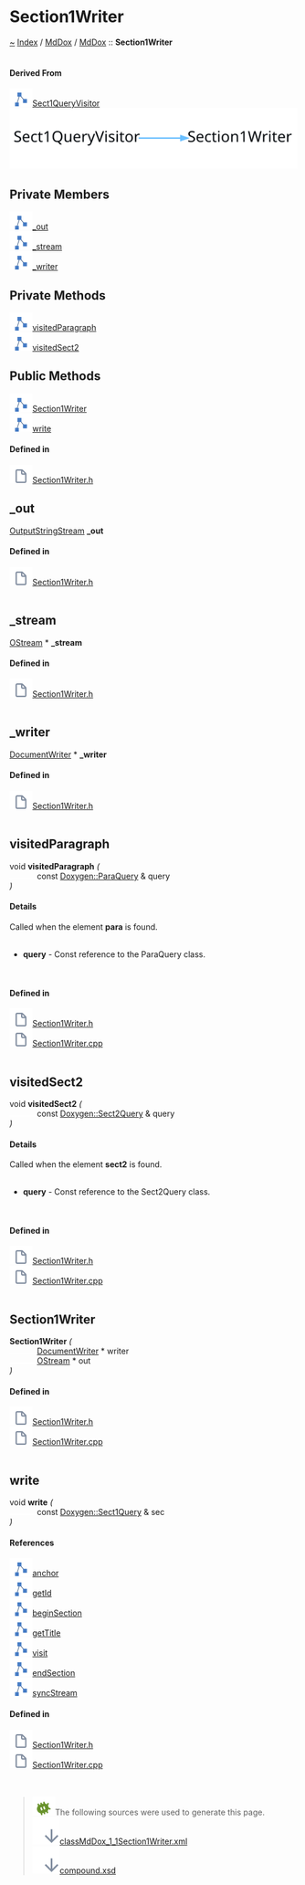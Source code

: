 <a id="section1writer"></a>
<h1>Section1Writer</h1>
<a id="classMdDox_1_1Section1Writer"></a>
<a href="https://github.com/CharlesCarley/MdDox">~</a>
<a href="indexpage.md#index">Index</a>
<span class="inline-text">/</span>
<a href="index.md#mddox">MdDox</a>
<span class="inline-text">/</span>
<a href="namespaceMdDox.md#">MdDox</a>
<span class="inline-text">::</span>
<span class="bold-text"><b>Section1Writer</b></span>
<br/>
<br/>
<a id="derived-from"></a>
<h4>Derived From</h4>
<span class="icon-list-item"><a href="classMdDox_1_1Doxygen_1_1Visitors_1_1Sect1QueryVisitor.md#sect1queryvisitor" class="icon-list-item"><img src="../images/class.svg" class="icon-list-item"/><span class="icon-list-item">Sect1QueryVisitor</span>
</a>
</span>
<br/>
<img src="../images/dot/internal-diagram-125.dot.svg"/><br/>
<a id="private-members"></a>
<h2>Private Members</h2>
<span class="icon-list-item"><a href="#_out" class="icon-list-item"><img src="../images/class.svg" class="icon-list-item"/><span class="icon-list-item">_out</span>
</a>
</span>
<br/>
<span class="icon-list-item"><a href="#_stream" class="icon-list-item"><img src="../images/class.svg" class="icon-list-item"/><span class="icon-list-item">_stream</span>
</a>
</span>
<br/>
<span class="icon-list-item"><a href="#_writer" class="icon-list-item"><img src="../images/class.svg" class="icon-list-item"/><span class="icon-list-item">_writer</span>
</a>
</span>
<br/>
<a id="private-methods"></a>
<h2>Private Methods</h2>
<span class="icon-list-item"><a href="#visitedparagraph" class="icon-list-item"><img src="../images/class.svg" class="icon-list-item"/><span class="icon-list-item">visitedParagraph</span>
</a>
</span>
<br/>
<span class="icon-list-item"><a href="#visitedsect2" class="icon-list-item"><img src="../images/class.svg" class="icon-list-item"/><span class="icon-list-item">visitedSect2</span>
</a>
</span>
<br/>
<a id="public-methods"></a>
<h2>Public Methods</h2>
<span class="icon-list-item"><a href="#section1writer" class="icon-list-item"><img src="../images/class.svg" class="icon-list-item"/><span class="icon-list-item">Section1Writer</span>
</a>
</span>
<br/>
<span class="icon-list-item"><a href="#write" class="icon-list-item"><img src="../images/class.svg" class="icon-list-item"/><span class="icon-list-item">write</span>
</a>
</span>
<br/>
<a id="defined-in"></a>
<h4>Defined in</h4>
<span class="icon-list-item"><a href="https://github.com/CharlesCarley/MdDox/blob/master//Source/MdDoxTree/Section1Writer.h#L32" class="icon-list-item"><img src="../images/file.svg" class="icon-list-item"/><span class="icon-list-item">Section1Writer.h</span>
</a>
</span>
<br/>
<a id="_out"></a>
<h2>_out</h2>
<a href="namespaceMdDox.md#outputstringstream">OutputStringStream</a>
<span class="bold-text"><b>_out</b></span>
<br/>
<a id="defined-in"></a>
<h4>Defined in</h4>
<span class="icon-list-item"><a href="https://github.com/CharlesCarley/MdDox/blob/master//Source/MdDoxTree/Section1Writer.h#L36" class="icon-list-item"><img src="../images/file.svg" class="icon-list-item"/><span class="icon-list-item">Section1Writer.h</span>
</a>
</span>
<br/>
<br/>
<a id="_stream"></a>
<h2>_stream</h2>
<a href="namespaceMdDox.md#ostream">OStream</a>
<span class="inline-text"> *</span>
<span class="bold-text"><b>_stream</b></span>
<br/>
<a id="defined-in"></a>
<h4>Defined in</h4>
<span class="icon-list-item"><a href="https://github.com/CharlesCarley/MdDox/blob/master//Source/MdDoxTree/Section1Writer.h#L35" class="icon-list-item"><img src="../images/file.svg" class="icon-list-item"/><span class="icon-list-item">Section1Writer.h</span>
</a>
</span>
<br/>
<br/>
<a id="_writer"></a>
<h2>_writer</h2>
<a href="classMdDox_1_1DocumentWriter.md#documentwriter">DocumentWriter</a>
<span class="inline-text"> *</span>
<span class="bold-text"><b>_writer</b></span>
<br/>
<a id="defined-in"></a>
<h4>Defined in</h4>
<span class="icon-list-item"><a href="https://github.com/CharlesCarley/MdDox/blob/master//Source/MdDoxTree/Section1Writer.h#L34" class="icon-list-item"><img src="../images/file.svg" class="icon-list-item"/><span class="icon-list-item">Section1Writer.h</span>
</a>
</span>
<br/>
<br/>
<a id="visitedparagraph"></a>
<h2>visitedParagraph</h2>
<span class="inline-text">void</span>
<span class="bold-text"><b>visitedParagraph</b></span>
<span class="italic-text"><i>(</i></span>
<div class="paragraph">
<span class="paragraph"><img src="../images/horSpace24px.svg"/><span class="inline-text">const </span>
<a href="classMdDox_1_1Doxygen_1_1ParaQuery.md#doxygenparaquery">Doxygen::ParaQuery</a>
<span class="inline-text"> &amp;</span>
<span class="inline-text">query</span>
</span>
</div>
<span class="italic-text"><i>)</i></span>
<a id="details"></a>
<h4>Details</h4>
<span class="inline-text">Called when the element </span>
<span class="bold-text"><b>para</b></span>
<span class="inline-text"> is found. </span>
<br/>
<br/>
<ul>
<li><span class="bold-text"><b>query</b></span>
<span class="inline-text"> - </span>
<span class="inline-text">Const reference to the ParaQuery class. </span>
</li>
</ul>
<br/>
<a id="defined-in"></a>
<h4>Defined in</h4>
<span class="icon-list-item"><a href="https://github.com/CharlesCarley/MdDox/blob/master//Source/MdDoxTree/Section1Writer.h#L38" class="icon-list-item"><img src="../images/file.svg" class="icon-list-item"/><span class="icon-list-item">Section1Writer.h</span>
</a>
</span>
<br/>
<span class="icon-list-item"><a href="https://github.com/CharlesCarley/MdDox/blob/master//Source/MdDoxTree/Section1Writer.cpp#L47" class="icon-list-item"><img src="../images/file.svg" class="icon-list-item"/><span class="icon-list-item">Section1Writer.cpp</span>
</a>
</span>
<br/>
<br/>
<a id="visitedsect2"></a>
<h2>visitedSect2</h2>
<span class="inline-text">void</span>
<span class="bold-text"><b>visitedSect2</b></span>
<span class="italic-text"><i>(</i></span>
<div class="paragraph">
<span class="paragraph"><img src="../images/horSpace24px.svg"/><span class="inline-text">const </span>
<a href="classMdDox_1_1Doxygen_1_1Sect2Query.md#doxygensect2query">Doxygen::Sect2Query</a>
<span class="inline-text"> &amp;</span>
<span class="inline-text">query</span>
</span>
</div>
<span class="italic-text"><i>)</i></span>
<a id="details"></a>
<h4>Details</h4>
<span class="inline-text">Called when the element </span>
<span class="bold-text"><b>sect2</b></span>
<span class="inline-text"> is found. </span>
<br/>
<br/>
<ul>
<li><span class="bold-text"><b>query</b></span>
<span class="inline-text"> - </span>
<span class="inline-text">Const reference to the Sect2Query class. </span>
</li>
</ul>
<br/>
<a id="defined-in"></a>
<h4>Defined in</h4>
<span class="icon-list-item"><a href="https://github.com/CharlesCarley/MdDox/blob/master//Source/MdDoxTree/Section1Writer.h#L40" class="icon-list-item"><img src="../images/file.svg" class="icon-list-item"/><span class="icon-list-item">Section1Writer.h</span>
</a>
</span>
<br/>
<span class="icon-list-item"><a href="https://github.com/CharlesCarley/MdDox/blob/master//Source/MdDoxTree/Section1Writer.cpp#L53" class="icon-list-item"><img src="../images/file.svg" class="icon-list-item"/><span class="icon-list-item">Section1Writer.cpp</span>
</a>
</span>
<br/>
<br/>
<a id="section1writer"></a>
<h2>Section1Writer</h2>
<span class="bold-text"><b>Section1Writer</b></span>
<span class="italic-text"><i>(</i></span>
<div class="paragraph">
<span class="paragraph"><img src="../images/horSpace24px.svg"/><a href="classMdDox_1_1DocumentWriter.md#documentwriter">DocumentWriter</a>
<span class="inline-text"> *</span>
<span class="inline-text">writer</span>
</span>
</div>
<div class="paragraph">
<span class="paragraph"><img src="../images/horSpace24px.svg"/><a href="namespaceMdDox.md#ostream">OStream</a>
<span class="inline-text"> *</span>
<span class="inline-text">out</span>
</span>
</div>
<span class="italic-text"><i>)</i></span>
<a id="defined-in"></a>
<h4>Defined in</h4>
<span class="icon-list-item"><a href="https://github.com/CharlesCarley/MdDox/blob/master//Source/MdDoxTree/Section1Writer.h#L43" class="icon-list-item"><img src="../images/file.svg" class="icon-list-item"/><span class="icon-list-item">Section1Writer.h</span>
</a>
</span>
<br/>
<span class="icon-list-item"><a href="https://github.com/CharlesCarley/MdDox/blob/master//Source/MdDoxTree/Section1Writer.cpp#L31" class="icon-list-item"><img src="../images/file.svg" class="icon-list-item"/><span class="icon-list-item">Section1Writer.cpp</span>
</a>
</span>
<br/>
<br/>
<a id="write"></a>
<h2>write</h2>
<span class="inline-text">void</span>
<span class="bold-text"><b>write</b></span>
<span class="italic-text"><i>(</i></span>
<div class="paragraph">
<span class="paragraph"><img src="../images/horSpace24px.svg"/><span class="inline-text">const </span>
<a href="classMdDox_1_1Doxygen_1_1Sect1Query.md#doxygensect1query">Doxygen::Sect1Query</a>
<span class="inline-text"> &amp;</span>
<span class="inline-text">sec</span>
</span>
</div>
<span class="italic-text"><i>)</i></span>
<a id="references"></a>
<h4>References</h4>
<span class="icon-list-item"><a href="classMdDox_1_1DocumentWriter.md#anchor" class="icon-list-item"><img src="../images/class.svg" class="icon-list-item"/><span class="icon-list-item">anchor</span>
</a>
</span>
<br/>
<span class="icon-list-item"><a href="classMdDox_1_1Doxygen_1_1Sect1Query.md#getid" class="icon-list-item"><img src="../images/class.svg" class="icon-list-item"/><span class="icon-list-item">getId</span>
</a>
</span>
<br/>
<span class="icon-list-item"><a href="classMdDox_1_1DocumentWriter.md#beginsection" class="icon-list-item"><img src="../images/class.svg" class="icon-list-item"/><span class="icon-list-item">beginSection</span>
</a>
</span>
<br/>
<span class="icon-list-item"><a href="classMdDox_1_1Doxygen_1_1Sect1Query.md#gettitle" class="icon-list-item"><img src="../images/class.svg" class="icon-list-item"/><span class="icon-list-item">getTitle</span>
</a>
</span>
<br/>
<span class="icon-list-item"><a href="classMdDox_1_1Doxygen_1_1Sect1Query.md#visit" class="icon-list-item"><img src="../images/class.svg" class="icon-list-item"/><span class="icon-list-item">visit</span>
</a>
</span>
<br/>
<span class="icon-list-item"><a href="classMdDox_1_1DocumentWriter.md#endsection" class="icon-list-item"><img src="../images/class.svg" class="icon-list-item"/><span class="icon-list-item">endSection</span>
</a>
</span>
<br/>
<span class="icon-list-item"><a href="namespaceMdDox.md#syncstream" class="icon-list-item"><img src="../images/class.svg" class="icon-list-item"/><span class="icon-list-item">syncStream</span>
</a>
</span>
<br/>
<a id="defined-in"></a>
<h4>Defined in</h4>
<span class="icon-list-item"><a href="https://github.com/CharlesCarley/MdDox/blob/master//Source/MdDoxTree/Section1Writer.h#L45" class="icon-list-item"><img src="../images/file.svg" class="icon-list-item"/><span class="icon-list-item">Section1Writer.h</span>
</a>
</span>
<br/>
<span class="icon-list-item"><a href="https://github.com/CharlesCarley/MdDox/blob/master//Source/MdDoxTree/Section1Writer.cpp#L37" class="icon-list-item"><img src="../images/file.svg" class="icon-list-item"/><span class="icon-list-item">Section1Writer.cpp</span>
</a>
</span>
<br/>
<br/>
<br/>
<blockquote>
<img src="../images/debug.svg"/><span class="inline-text">The following sources were used to generate this page.</span>
<br/>
<span class="icon-list-item"><a href="../xml/classMdDox_1_1Section1Writer.xml#L1" class="icon-list-item"><img src="../images/lookInside.svg" class="icon-list-item"/><span class="icon-list-item">classMdDox_1_1Section1Writer.xml</span>
</a>
</span>
<br/>
<span class="icon-list-item"><a href="../xml/compound.xsd#L1" class="icon-list-item"><img src="../images/lookInside.svg" class="icon-list-item"/><span class="icon-list-item">compound.xsd</span>
</a>
</span>
</blockquote>
</div>
</div>
</body>
</html>
